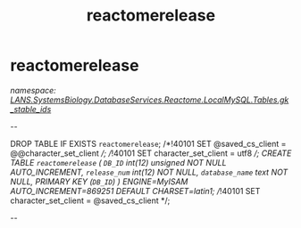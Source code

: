 ﻿---
title: reactomerelease
---

# reactomerelease
_namespace: [LANS.SystemsBiology.DatabaseServices.Reactome.LocalMySQL.Tables.gk_stable_ids](N-LANS.SystemsBiology.DatabaseServices.Reactome.LocalMySQL.Tables.gk_stable_ids.html)_

--
 
 DROP TABLE IF EXISTS `reactomerelease`;
 /*!40101 SET @saved_cs_client = @@character_set_client */;
 /*!40101 SET character_set_client = utf8 */;
 CREATE TABLE `reactomerelease` (
 `DB_ID` int(12) unsigned NOT NULL AUTO_INCREMENT,
 `release_num` int(12) NOT NULL,
 `database_name` text NOT NULL,
 PRIMARY KEY (`DB_ID`)
 ) ENGINE=MyISAM AUTO_INCREMENT=869251 DEFAULT CHARSET=latin1;
 /*!40101 SET character_set_client = @saved_cs_client */;
 
 --




